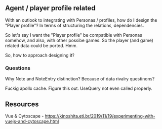 ## Agent / player profile related
With an outlook to integrating with Personas / profiles, how do I design the "Player profile"?
    In terms of structuring the relations, dependencies.

So let's say I want the "Player profile" be compatible with Personas somehow, and also, with other possibe games.
So the player (and game) related data could be ported. Hmm.

So, how to approach designing it?

### Questions

Why Note and NoteEntry distinction?
Because of data rivalry questinons?


Fuckig apollo cache. Figure this out.
UseQuery not even called properly.


## Resources
Vue & Cytoscape - https://kinoshita.eti.br/2019/11/19/experimenting-with-vuejs-and-cytoscape.html